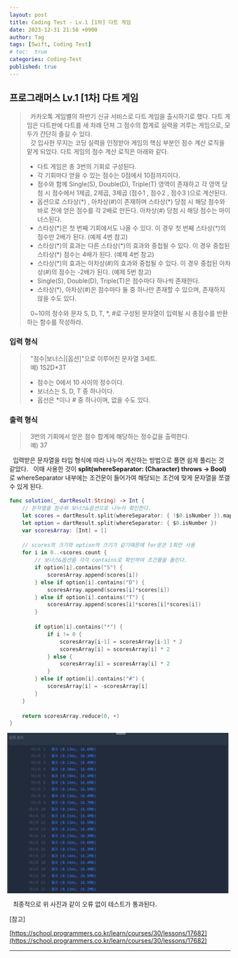 ```yaml
---
layout: post
title: Coding Test - Lv.1 [1차] 다트 게임
date: 2023-12-31 21:58 +0900
author: Tag
tags: [Swift, Coding Test]
# toc:  true
categories: Coding-Test
published: true
---
```

<h2> 프로그래머스 Lv.1 [1차] 다트 게임 </h2>

<blockquote>
&nbsp; 카카오톡 게임별의 하반기 신규 서비스로 다트 게임을 출시하기로 했다. 다트 게임은 다트판에 다트를 세 차례 던져 그 점수의 합계로 실력을 겨루는 게임으로, 모두가 간단히 즐길 수 있다. <br>
&nbsp; 갓 입사한 무지는 코딩 실력을 인정받아 게임의 핵심 부분인 점수 계산 로직을 맡게 되었다. 다트 게임의 점수 계산 로직은 아래와 같다. <br>

<ul>
<li> 다트 게임은 총 3번의 기회로 구성된다. </li>
<li>각 기회마다 얻을 수 있는 점수는 0점에서 10점까지이다. </li>
<li>점수와 함께 Single(S), Double(D), Triple(T) 영역이 존재하고 각 영역 당첨 시 점수에서 1제곱, 2제곱, 3제곱 (점수1 , 점수2 , 점수3 )으로 계산된다. </li>
<li>옵션으로 스타상(*) , 아차상(#)이 존재하며 스타상(*) 당첨 시 해당 점수와 바로 전에 얻은 점수를 각 2배로 만든다. 아차상(#) 당첨 시 해당 점수는 마이너스된다. </li>
<li>스타상(*)은 첫 번째 기회에서도 나올 수 있다. 이 경우 첫 번째 스타상(*)의 점수만 2배가 된다. (예제 4번 참고) </li>
<li>스타상(*)의 효과는 다른 스타상(*)의 효과와 중첩될 수 있다. 이 경우 중첩된 스타상(*) 점수는 4배가 된다. (예제 4번 참고) </li>
<li>스타상(*)의 효과는 아차상(#)의 효과와 중첩될 수 있다. 이 경우 중첩된 아차상(#)의 점수는 -2배가 된다. (예제 5번 참고) </li>
<li>Single(S), Double(D), Triple(T)은 점수마다 하나씩 존재한다. </li>
<li>스타상(*), 아차상(#)은 점수마다 둘 중 하나만 존재할 수 있으며, 존재하지 않을 수도 있다. </li>
</ul>

&nbsp; 0~10의 정수와 문자 S, D, T, *, #로 구성된 문자열이 입력될 시 총점수를 반환하는 함수를 작성하라.
</blockquote>

<h3> 입력 형식 </h3>

<blockquote>
&nbsp; "점수|보너스|[옵션]"으로 이루어진 문자열 3세트. </br>
&nbsp; 예) 1S2D*3T </br>

<ul>
<li> 점수는 0에서 10 사이의 정수이다. </li>
<li> 보너스는 S, D, T 중 하나이다. </li>
<li> 옵선은 *이나 # 중 하나이며, 없을 수도 있다. </li>
</ul>
</blockquote>

 <h3> 출력 형식 </h3>

 <blockquote>
&nbsp; 3번의 기회에서 얻은 점수 합계에 해당하는 정수값을 출력한다. <br>
&nbsp; 예) 37 <br>
</blockquote>

&nbsp; 입력받은 문자열을 타입 형식에 따라 나누어 계산하는 방법으로 풀면 쉽게 풀리는 것 같았다.
&nbsp; 이때 사용한 것이 <b> split(whereSeparator: (Character) throws -> Bool) </b>로 whereSeparator 내부에는 조건문이 들어가여 해당되는 조건에 맞게 문자열을 쪼갤 수 있게 된다.

```swift
func solution(_ dartResult:String) -> Int {
    // 문자열을 점수와 보너스&옵션으로 나누어 확인한다.
    let scores = dartResult.split(whereSeparator: { !$0.isNumber }).map{Int($0)!}
    let option = dartResult.split(whereSeparator: { $0.isNumber })
    var scoresArray: [Int] = []
    
    // scores의 크기와 option의 크기가 같기때문에 for문은 1회만 사용
    for i in 0..<scores.count {
        // 보너스&옵션을 각각 contains로 확인하여 조건물을 돌린다.
        if option[i].contains("S") {
            scoresArray.append(scores[i])
        } else if option[i].contains("D") {
            scoresArray.append(scores[i]*scores[i])
        } else if option[i].contains("T") {
            scoresArray.append(scores[i]*scores[i]*scores[i])
        }
        
        if option[i].contains("*") {
            if i != 0 {
                scoresArray[i-1] = scoresArray[i-1] * 2
                scoresArray[i] = scoresArray[i] * 2
            } else {
                scoresArray[i] = scoresArray[i] * 2
            }
        } else if option[i].contains("#") {
            scoresArray[i] = -scoresArray[i]
        }
    }
    
    return scoresArray.reduce(0, +)
}
```

<div style="display: flex; justify-content: center; align-items: center;">
  <img src="/assets/PostImage/1231-01-CodingTest-LV.1.jpg" style="margin-right: 10px;">
</div>

&nbsp; 최종적으로 위 사진과 같이 오류 없이 테스트가 통과된다.

[참고]

[https://school.programmers.co.kr/learn/courses/30/lessons/17682](https://school.programmers.co.kr/learn/courses/30/lessons/17682)

-----
